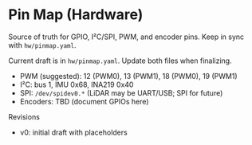 # Pin Map (Hardware)

Source of truth for GPIO, I²C/SPI, PWM, and encoder pins. Keep in sync with `hw/pinmap.yaml`.

Current draft is in `hw/pinmap.yaml`. Update both files when finalizing.

- PWM (suggested): 12 (PWM0), 13 (PWM1), 18 (PWM0), 19 (PWM1)
- I²C: bus 1, IMU 0x68, INA219 0x40
- SPI: `/dev/spidev0.*` (LiDAR may be UART/USB; SPI for future)
- Encoders: TBD (document GPIOs here)

Revisions

- v0: initial draft with placeholders

